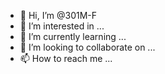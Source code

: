 - 👋 Hi, I’m @301M-F
- 👀 I’m interested in ...
- 🌱 I’m currently learning ...
- 💞️ I’m looking to collaborate on ...
- 📫 How to reach me ...

<!---
301M-F/301M-F is a ✨ special ✨ repository because its `README.md` (this file) appears on your GitHub profile.
You can click the Preview link to take a look at your changes.
--->
